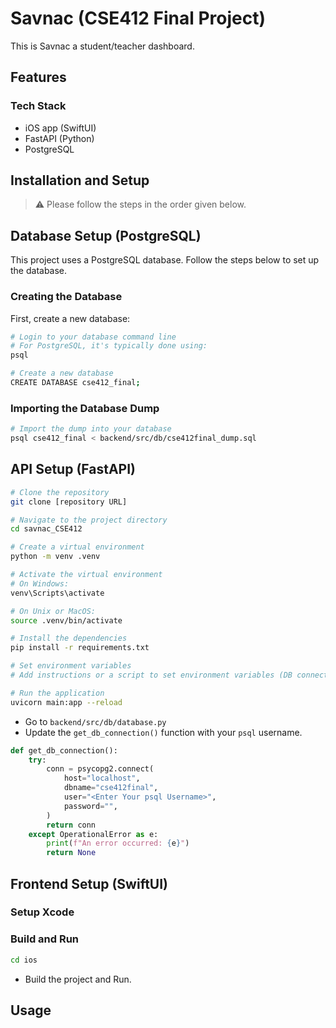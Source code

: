 # Savnac (CSE412 Final Project)

This is Savnac a student/teacher dashboard.

## Features

### Tech Stack

- iOS app (SwiftUI)
- FastAPI (Python)
- PostgreSQL

## Installation and Setup

> ⚠️ Please follow the steps in the order given below.

## Database Setup (PostgreSQL)

This project uses a PostgreSQL database. Follow the steps below to set up the database.

### Creating the Database

First, create a new database:

```bash
# Login to your database command line
# For PostgreSQL, it's typically done using:
psql

# Create a new database
CREATE DATABASE cse412_final;
```

### Importing the Database Dump

```bash
# Import the dump into your database
psql cse412_final < backend/src/db/cse412final_dump.sql
```

## API Setup (FastAPI)

```bash
# Clone the repository
git clone [repository URL]

# Navigate to the project directory
cd savnac_CSE412

# Create a virtual environment
python -m venv .venv

# Activate the virtual environment
# On Windows:
venv\Scripts\activate

# On Unix or MacOS:
source .venv/bin/activate

# Install the dependencies
pip install -r requirements.txt

# Set environment variables
# Add instructions or a script to set environment variables (DB connection, API keys, etc.)

# Run the application
uvicorn main:app --reload
```

- Go to `backend/src/db/database.py`
- Update the `get_db_connection()` function with your `psql` username.

```python
def get_db_connection():
    try:
        conn = psycopg2.connect(
            host="localhost",
            dbname="cse412final",
            user="<Enter Your psql Username>",
            password="",
        )
        return conn
    except OperationalError as e:
        print(f"An error occurred: {e}")
        return None
```

## Frontend Setup (SwiftUI)

### Setup Xcode

### Build and Run

```bash
cd ios
```

- Build the project and Run.

## Usage
